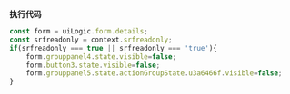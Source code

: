 <p class="panel-title"><b>执行代码</b></p>

```javascript
const form = uiLogic.form.details;
const srfreadonly = context.srfreadonly;
if(srfreadonly === true || srfreadonly === 'true'){
    form.grouppanel4.state.visible=false;
    form.button3.state.visible=false;
    form.grouppanel5.state.actionGroupState.u3a6466f.visible=false;
}
```
